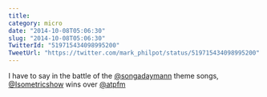 ```yaml
---
title: 
category: micro
date: "2014-10-08T05:06:30"
slug: "2014-10-08T05:06:30"
TwitterId: "519715434098995200"
TweetUrl: "https://twitter.com/mark_philpot/status/519715434098995200"
---
```


I have to say in the battle of the
[@songadaymann](https://twitter.com/songadaymann) theme songs,
[@Isometricshow](https://twitter.com/Isometricshow) wins over
[@atpfm](https://twitter.com/atpfm)
